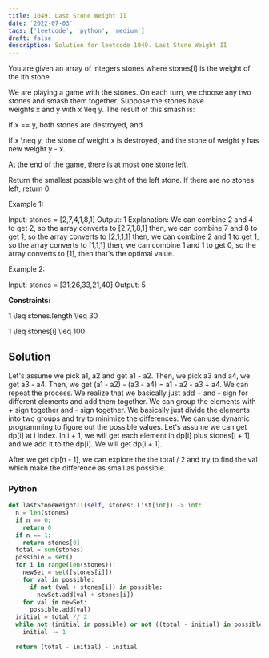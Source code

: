 ```yaml
---
title: 1049. Last Stone Weight II
date: '2022-07-03'
tags: ['leetcode', 'python', 'medium']
draft: false
description: Solution for leetcode 1049. Last Stone Weight II
---
```


 
You are given an array of integers stones where stones[i] is the weight of the ith stone.

We are playing a game with the stones. On each turn, we choose any two stones and smash them together. Suppose the stones have weights x and y with x <TeX>\leq</TeX> y. The result of this smash is:

If x <TeX>==</TeX> y, both stones are destroyed, and

If x <TeX>\neq</TeX> y, the stone of weight x is destroyed, and the stone of weight y has new weight y - x.

At the end of the game, there is at most one stone left.

Return the smallest possible weight of the left stone. If there are no stones left, return 0.

Example 1:

Input: stones <TeX>=</TeX> [2,7,4,1,8,1]
Output: 1
Explanation:
We can combine 2 and 4 to get 2, so the array converts to [2,7,1,8,1] then,
we can combine 7 and 8 to get 1, so the array converts to [2,1,1,1] then,
we can combine 2 and 1 to get 1, so the array converts to [1,1,1] then,
we can combine 1 and 1 to get 0, so the array converts to [1], then that's the optimal value.

Example 2:

Input: stones <TeX>=</TeX> [31,26,33,21,40]
Output: 5

**Constraints:**

1 <TeX>\leq</TeX> stones.length <TeX>\leq</TeX> 30

1 <TeX>\leq</TeX> stones[i] <TeX>\leq</TeX> 100


## Solution
Let's assume we pick a1, a2 and get a1 - a2. Then, we pick a3 and a4, we get a3 - a4. Then, we get (a1 - a2) - (a3 - a4) = a1 - a2 - a3 + a4. We can repeat the process. We realize that we basically just add + and - sign for different elements and add them together. We can group the elements with + sign together and - sign together. We basically just divide the elements into two groups and try to minimize the differences. We can use dynamic programming to figure out the possible values. Let's assume we can get dp[i] at i index. In i + 1, we will get each element in dp[i] plus stones[i + 1] and we add it to the dp[i]. We will get dp[i + 1]. 

After we get dp[n - 1], we can explore the the total / 2 and try to find the val which make the difference as small as possible.

### Python
```python
def lastStoneWeightII(self, stones: List[int]) -> int:
  n = len(stones)
  if n == 0:
    return 0
  if n == 1:
    return stones[0]
  total = sum(stones)
  possible = set()
  for i in range(len(stones)):
    newSet = set([stones[i]])
    for val in possible:
      if not (val + stones[i]) in possible:
        newSet.add(val + stones[i])
    for val in newSet:
      possible.add(val)
  initial = total // 2
  while not (initial in possible) or not ((total - initial) in possible):
    initial -= 1
        
  return (total - initial) - initial
```
